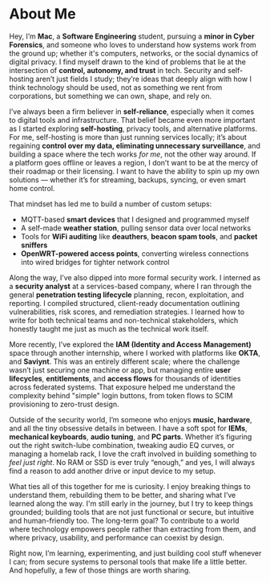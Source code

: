 # About Me

Hey, I’m **Mac**, a **Software Engineering** student, pursuing a **minor in Cyber Forensics**, and someone who loves to understand how systems work from the ground up; whether it's computers, networks, or the social dynamics of digital privacy. I find myself drawn to the kind of problems that lie at the intersection of **control, autonomy, and trust** in tech. Security and self-hosting aren’t just fields I study; they’re ideas that deeply align with how I think technology should be used, not as something we rent from corporations, but something we can own, shape, and rely on.

I’ve always been a firm believer in **self-reliance**, especially when it comes to digital tools and infrastructure. That belief became even more important as I started exploring **self-hosting**, privacy tools, and alternative platforms. For me, self-hosting is more than just running services locally; it’s about regaining **control over my data, eliminating unnecessary surveillance**, and building a space where the tech works *for me*, not the other way around. If a platform goes offline or leaves a region, I don’t want to be at the mercy of their roadmap or their licensing. I want to have the ability to spin up my own solutions — whether it’s for streaming, backups, syncing, or even smart home control.

That mindset has led me to build a number of custom setups:
- MQTT-based **smart devices** that I designed and programmed myself
- A self-made **weather station**, pulling sensor data over local networks
- Tools for **WiFi auditing** like **deauthers**, **beacon spam tools**, and **packet sniffers**
- **OpenWRT-powered access points**, converting wireless connections into wired bridges for tighter network control

Along the way, I’ve also dipped into more formal security work. I interned as a **security analyst** at a services-based company, where I ran through the general **penetration testing lifecycle** planning, recon, exploitation, and reporting. I compiled structured, client-ready documentation outlining vulnerabilities, risk scores, and remediation strategies. I learned how to write for both technical teams and non-technical stakeholders, which honestly taught me just as much as the technical work itself.

More recently, I’ve explored the **IAM (Identity and Access Management)** space through another internship, where I worked with platforms like **OKTA**, and **Saviynt**. This was an entirely different scale; where the challenge wasn’t just securing one machine or app, but managing entire **user lifecycles**, **entitlements**, and **access flows** for thousands of identities across federated systems. That exposure helped me understand the complexity behind "simple" login buttons, from token flows to SCIM provisioning to zero-trust design.

Outside of the security world, I’m someone who enjoys **music, hardware**, and all the tiny obsessive details in between. I have a soft spot for **IEMs**, **mechanical keyboards**, **audio tuning**, and **PC parts**. Whether it’s figuring out the right switch-lube combination, tweaking audio EQ curves, or managing a homelab rack, I love the craft involved in building something to *feel just right*. No RAM or SSD is ever truly “enough,” and yes, I will always find a reason to add another drive or input device to my setup.

What ties all of this together for me is curiosity. I enjoy breaking things to understand them, rebuilding them to be better, and sharing what I’ve learned along the way. I'm still early in the journey, but I try to keep things grounded; building tools that are not just functional or secure, but intuitive and human-friendly too. The long-term goal? To contribute to a world where technology empowers people rather than extracting from them, and where privacy, usability, and performance can coexist by design.

Right now, I’m learning, experimenting, and just building cool stuff whenever I can; from secure systems to personal tools that make life a little better. And hopefully, a few of those things are worth sharing.